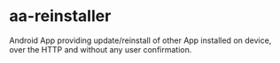 aa-reinstaller
==============

Android App providing update/reinstall of other App installed on device, over the HTTP and without any user confirmation. 
